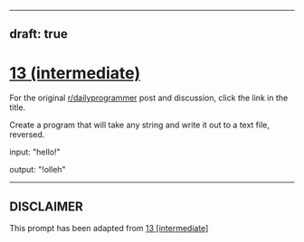 ---
draft: true
----

# [13 (intermediate)](https://www.reddit.com/r/dailyprogrammer/comments/pzo7g/2212012_challenge_13_intermediate/)

For the original [r/dailyprogrammer](https://www.reddit.com/r/dailyprogrammer/) post and discussion, click the link in the title.

Create a program that will take any string and write it out to a text file, reversed. 

input: "hello!"

output: "!olleh"


----
## **DISCLAIMER**
This prompt has been adapted from [13 [intermediate]](https://www.reddit.com/r/dailyprogrammer/comments/pzo7g/2212012_challenge_13_intermediate/
)
